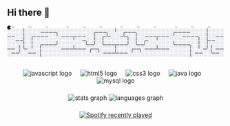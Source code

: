 ## Hi there 👋

<picture>
  <source media="(prefers-color-scheme: dark)" srcset="https://raw.githubusercontent.com/Th3Beta/Th3Beta/output/pacman-contribution-graph-dark.svg">
  <source media="(prefers-color-scheme: light)" srcset="https://raw.githubusercontent.com/Th3Beta/Th3Beta/output/pacman-contribution-graph.svg">
  <img alt="pacman contribution graph" src="https://raw.githubusercontent.com/Th3Beta/Th3Beta/output/pacman-contribution-graph.svg">
</picture>

###

<div align="center">
  <img src="https://cdn.jsdelivr.net/gh/devicons/devicon/icons/javascript/javascript-original.svg" height="40" alt="javascript logo"  />
  <img width="12" />
  <img src="https://cdn.jsdelivr.net/gh/devicons/devicon/icons/html5/html5-original.svg" height="40" alt="html5 logo"  />
  <img width="12" />
  <img src="https://cdn.jsdelivr.net/gh/devicons/devicon/icons/css3/css3-original.svg" height="40" alt="css3 logo"  />
  <img width="12" />
  <img src="https://cdn.jsdelivr.net/gh/devicons/devicon/icons/java/java-original.svg" height="40" alt="java logo"  />
  <img width="12" />
  <img src="https://cdn.jsdelivr.net/gh/devicons/devicon/icons/mysql/mysql-original.svg" height="40" alt="mysql logo"  />
</div>

###

<div align="center">
  <img src="https://github-readme-stats.vercel.app/api?username=Th3Beta&hide_title=false&hide_rank=false&show_icons=true&include_all_commits=true&count_private=true&disable_animations=false&theme=tokyonight&locale=en&hide_border=true&order=1" height="150" alt="stats graph"  />
  <img src="https://github-readme-stats.vercel.app/api/top-langs?username=Th3Beta&locale=en&hide_title=false&layout=compact&card_width=320&langs_count=10&theme=tokyonight&hide_border=true&order=2" height="150" alt="languages graph"  />
</div>

###

<div align="center">
  <a href="(https://open.spotify.com/user/31j5rlt5zr5amjn4c4njtmksma3i)">
    <img src="(https://spotify-recently-played-readme.vercel.app/api?user=31j5rlt5zr5amjn4c4njtmksma3i&count={count})&unique=false" alt="Spotify recently played"  />
  </a>
</div>

###
